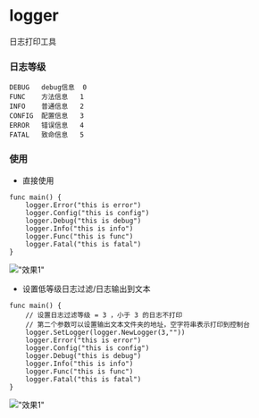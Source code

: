 # logger
日志打印工具

### 日志等级
```
DEBUG   debug信息  0
FUNC    方法信息   1 
INFO    普通信息   2
CONFIG  配置信息   3
ERROR   错误信息   4
FATAL   致命信息   5
```

### 使用 

- 直接使用

```
func main() {
	logger.Error("this is error")
	logger.Config("this is config")
	logger.Debug("this is debug")
	logger.Info("this is info")
	logger.Func("this is func")
	logger.Fatal("this is fatal")
}
```
!["效果1"]("./img/console1.jpg")

- 设置低等级日志过滤/日志输出到文本

```
func main() {
	// 设置日志过滤等级 = 3 ，小于 3 的日志不打印
	// 第二个参数可以设置输出文本文件夹的地址，空字符串表示打印到控制台
	logger.SetLogger(logger.NewLogger(3,""))
	logger.Error("this is error")
	logger.Config("this is config")
	logger.Debug("this is debug")
	logger.Info("this is info")
	logger.Func("this is func")
	logger.Fatal("this is fatal")
}
```
!["效果1"]("./img/console2.jpg")
